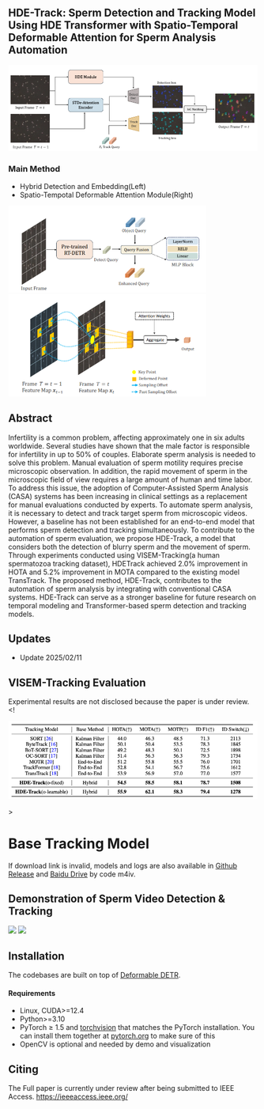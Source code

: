## HDE-Track: Sperm Detection and Tracking Model Using HDE Transformer with Spatio-Temporal Deformable Attention for Sperm Analysis Automation

<div style="align: center">
<img src=./assets/hde_model.png/>
</div>

### Main Method
- Hybrid Detection and Embedding(Left)
- Spatio-Tempotal Deformable Attention Module(Right)

<img src="assets/p1.png" width="400"/>  <img src="assets/p2.png" width="400"/>



## Abstract
Infertility is a common problem, affecting approximately one in six adults worldwide. Several studies have
shown that the male factor is responsible for infertility in up to 50% of couples. Elaborate sperm analysis is
needed to solve this problem. Manual evaluation of sperm motility requires precise microscopic observation.
In addition, the rapid movement of sperm in the microscopic field of view requires a large amount of human
and time labor. To address this issue, the adoption of Computer-Assisted Sperm Analysis (CASA) systems
has been increasing in clinical settings as a replacement for manual evaluations conducted by experts.
To automate sperm analysis, it is necessary to detect and track target sperm from microscopic videos.
However, a baseline has not been established for an end-to-end model that performs sperm detection and
tracking simultaneously. To contribute to the automation of sperm evaluation, we propose HDE-Track, a
model that considers both the detection of blurry sperm and the movement of sperm.
Through experiments conducted using VISEM-Tracking(a human spermatozoa tracking dataset), HDETrack achieved 2.0% improvement in HOTA and 5.2% improvement in MOTA compared to the existing
model TransTrack. The proposed method, HDE-Track, contributes to the automation of sperm analysis by
integrating with conventional CASA systems. HDE-Track can serve as a stronger baseline for future research
on temporal modeling and Transformer-based sperm detection and tracking models.

## Updates
- Update 2025/02/11

## VISEM-Tracking Evaluation
Experimental results are not disclosed because the paper is under review.
<! <div style="align: center"> 
<img src=./assets/result.png/>
</div> >


# Base Tracking Model
If download link is invalid, models and logs are also available in [Github Release](https://github.com/PeizeSun/TransTrack/releases/tag/v0.1) and [Baidu Drive](https://pan.baidu.com/s/1dcHuHUZ9y2s7LEmvtVHZZw) by code m4iv.



## Demonstration of Sperm Video Detection & Tracking
<img src="assets/output_12.gif" width="400"/>  <img src="assets/output_24.gif" width="400"/>


## Installation
The codebases are built on top of [Deformable DETR](https://github.com/fundamentalvision/Deformable-DETR).

#### Requirements
- Linux, CUDA>=12.4
- Python>=3.10
- PyTorch ≥ 1.5 and [torchvision](https://github.com/pytorch/vision/) that matches the PyTorch installation.
  You can install them together at [pytorch.org](https://pytorch.org) to make sure of this
- OpenCV is optional and needed by demo and visualization



## Citing

The Full paper is currently under review after being submitted to IEEE Access.
https://ieeeaccess.ieee.org/

